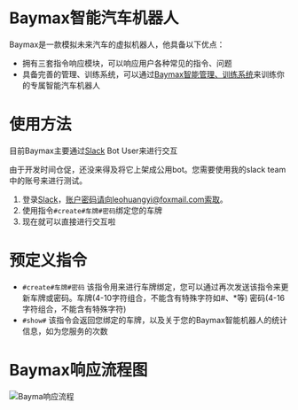 # Baymax智能汽车机器人

Baymax是一款模拟未来汽车的虚拟机器人，他具备以下优点：

* 拥有三套指令响应模块，可以响应用户各种常见的指令、问题
* 具备完善的管理、训练系统，可以通过[Baymax智能管理、训练系统](http://baymax-bot.xwlj.net)来训练你的专属智能汽车机器人

# 使用方法

目前Baymax主要通过[Slack](http://clevercar.slack.com) Bot User来进行交互

由于开发时间仓促，还没来得及将它上架成公用bot。您需要使用我的slack team中的账号来进行测试。

1. 登录[Slack](http://clevercar.slack.com)，账户密码请向leohuangyi@foxmail.com索取。
2. 使用指令`#create#车牌#密码`绑定您的车牌
3. 现在就可以直接进行交互啦

# 预定义指令

* `#create#车牌#密码` 该指令用来进行车牌绑定，您可以通过再次发送该指令来更新车牌或密码。车牌(4-10字符组合，不能含有特殊字符如#、*等) 密码(4-16字符组合，不能含有特殊字符)
* `#show#` 该指令会返回您绑定的车牌，以及关于您的Baymax智能机器人的统计信息，如为您服务的次数

# Baymax响应流程图

![Bayma响应流程](http://pubassets.oss-cn-shanghai.aliyuncs.com/img/Baymax.png)
